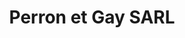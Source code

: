 ---
title: "Perron et Gay SARL"
url: /chambray-les-tours/perron-et-gay-sarl/
shop: Autowerkstatt
---